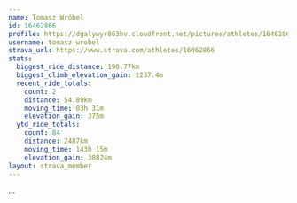 ```yaml
---
name: Tomasz Wróbel
id: 16462866
profile: https://dgalywyr863hv.cloudfront.net/pictures/athletes/16462866/10169785/1/large.jpg
username: tomasz-wrobel
strava_url: https://www.strava.com/athletes/16462866
stats:
  biggest_ride_distance: 190.77km
  biggest_climb_elevation_gain: 1237.4m
  recent_ride_totals:
    count: 2
    distance: 54.89km
    moving_time: 03h 31m
    elevation_gain: 375m
  ytd_ride_totals:
    count: 84
    distance: 2487km
    moving_time: 143h 15m
    elevation_gain: 30824m
layout: strava_member
--- 
```

...
